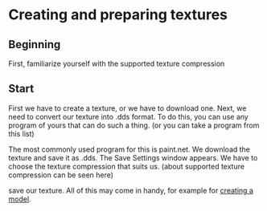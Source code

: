# Creating and preparing textures

## Beginning

First, familiarize yourself with the supported texture compression

## Start

First we have to create a texture, or we have to download one.
Next, we need to convert our texture into .dds format.
To do this, you can use any program of yours that can do such a thing. (or you can take a program from this list)

The most commonly used program for this is paint.net. We download the texture and save it as .dds. 
The Save Settings window appears.
We have to choose the texture compression that suits us. (about supported texture compression can be seen here)

save our texture.
All of this may come in handy, for example for [creating a model](../blender/creating-model-in-blender.md).